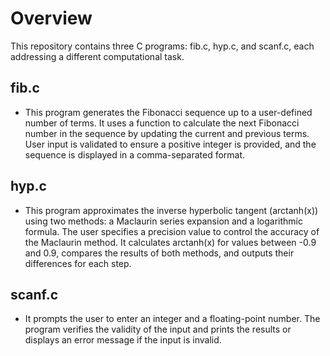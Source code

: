 # Overview
This repository contains three C programs: fib.c, hyp.c, and scanf.c, each addressing a different computational task.

## fib.c
* This program generates the Fibonacci sequence up to a user-defined number of terms. It uses a function to calculate the next Fibonacci number in the sequence by updating the current and previous terms. User input is validated to ensure a positive integer is provided, and the sequence is displayed in a comma-separated format.

## hyp.c
* This program approximates the inverse hyperbolic tangent (arctanh(x)) using two methods: a Maclaurin series expansion and a logarithmic formula. The user specifies a precision value to control the accuracy of the Maclaurin method. It calculates arctanh(x) for values between -0.9 and 0.9, compares the results of both methods, and outputs their differences for each step.

## scanf.c
* It prompts the user to enter an integer and a floating-point number. The program verifies the validity of the input and prints the results or displays an error message if the input is invalid.
